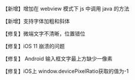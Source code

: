 【新增】增加在 webview 模式下 js 中调用 java 的方法

【新增】支持字体加粗和斜体

【修复】微端文字不清晰，位置错位

【修复】iOS 11 崩溃的问题

【修复】 Android 输入框文字最上方缺少一像素

【修复】iOS上 window.devicePixelRatio获取的值为-1